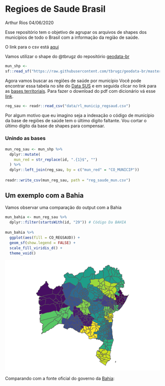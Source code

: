 Regioes de Saude Brasil
================
Arthur Rios
04/06/2020

Esse repositório tem o objetivo de agrupar os arquivos de shapes dos
municípios de todo o Brasil com a informação da região de saúde.

O link para o csv está
[aqui](https://raw.githubusercontent.com/arzevedo/Regioes-de-Saude-Brasil/master/reg_saude_mun.csv)

Vamos utilizar o shape do @tbrugz do repositório
[geodata-br](https://github.com/tbrugz/geodata-br)

``` r
mun_shp <-
sf::read_sf("https://raw.githubusercontent.com/tbrugz/geodata-br/master/geojson/geojs-100-mun.json")
```

Agora vamos buscar as regiões de saúde por município Você pode encontrar
essa tabela no site do [Data
SUS](http://www2.datasus.gov.br/DATASUS/index.php?area=060206) e em
seguida clicar no link para as [bases
territoriais](ftp://ftp.datasus.gov.br/territorio/tabelas). Para fazer o
download do pdf com dicionário vá esse
[link](ftp://ftp.datasus.gov.br/territorio/doc/bases_territoriais.pdf).

``` r
reg_sau <- readr::read_csv("data/rl_municip_regsaud.csv")
```

Por algum motivo que eu imagino seja a indexação o código de município
da base de regiões de saúde tem o último dígito faltante. Vou cortar o
último dígito da base de shapes para compensar.

### Unindo as bases

``` r
mun_reg_sau <- mun_shp %>% 
  dplyr::mutate(
    mun_red = str_replace(id, ".{1}$", "")
  ) %>% 
  dplyr::left_join(reg_sau, by = c("mun_red" = "CO_MUNICIP"))

readr::write_csv(mun_reg_sau, path = "reg_saude_mun.csv")
```

## Um exemplo com a Bahia

Vamos observar uma comparação do output com a Bahia

``` r
mun_bahia <- mun_reg_sau %>% 
  dplyr::filter(startsWith(id, "29")) # Código Da BAHIA

mun_bahia %>% 
  ggplot(aes(fill = CO_REGSAUD)) +
  geom_sf(show.legend = FALSE) +
  scale_fill_viridis_d() +
  theme_void()
```

![](README_files/figure-gfm/exemplo-1.png)<!-- -->

Comparando com a fonte oficial do governo da
[Bahia](http://www1.saude.ba.gov.br/mapa_bahia/indexch.asp):
